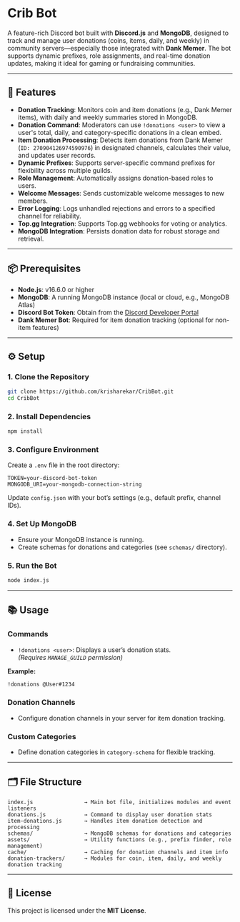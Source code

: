 # Crib Bot

A feature-rich Discord bot built with **Discord.js** and **MongoDB**, designed to track and manage user donations (coins, items, daily, and weekly) in community servers—especially those integrated with **Dank Memer**. The bot supports dynamic prefixes, role assignments, and real-time donation updates, making it ideal for gaming or fundraising communities.

---

## 🚀 Features

- **Donation Tracking**: Monitors coin and item donations (e.g., Dank Memer items), with daily and weekly summaries stored in MongoDB.
- **Donation Command**: Moderators can use `!donations <user>` to view a user's total, daily, and category-specific donations in a clean embed.
- **Item Donation Processing**: Detects item donations from Dank Memer (`ID: 270904126974590976`) in designated channels, calculates their value, and updates user records.
- **Dynamic Prefixes**: Supports server-specific command prefixes for flexibility across multiple guilds.
- **Role Management**: Automatically assigns donation-based roles to users.
- **Welcome Messages**: Sends customizable welcome messages to new members.
- **Error Logging**: Logs unhandled rejections and errors to a specified channel for reliability.
- **Top.gg Integration**: Supports Top.gg webhooks for voting or analytics.
- **MongoDB Integration**: Persists donation data for robust storage and retrieval.

---

## 📦 Prerequisites

- **Node.js**: v16.6.0 or higher
- **MongoDB**: A running MongoDB instance (local or cloud, e.g., MongoDB Atlas)
- **Discord Bot Token**: Obtain from the [Discord Developer Portal](https://discord.com/developers/applications)
- **Dank Memer Bot**: Required for item donation tracking (optional for non-item features)

---

## ⚙️ Setup

### 1. Clone the Repository

```bash
git clone https://github.com/krisharekar/CribBot.git
cd CribBot
```

### 2. Install Dependencies

```bash
npm install
```

### 3. Configure Environment

Create a `.env` file in the root directory:

```env
TOKEN=your-discord-bot-token
MONGODB_URI=your-mongodb-connection-string
```

Update `config.json` with your bot’s settings (e.g., default prefix, channel IDs).

### 4. Set Up MongoDB

- Ensure your MongoDB instance is running.
- Create schemas for donations and categories (see `schemas/` directory).

### 5. Run the Bot

```bash
node index.js
```

---

## 📚 Usage

### Commands

- `!donations <user>`: Displays a user’s donation stats.  
  _(Requires `MANAGE_GUILD` permission)_

**Example:**
```bash
!donations @User#1234
```

### Donation Channels

- Configure donation channels in your server for item donation tracking.

### Custom Categories

- Define donation categories in `category-schema` for flexible tracking.

---

## 🗂️ File Structure

```
index.js                → Main bot file, initializes modules and event listeners  
donations.js            → Command to display user donation stats  
item-donations.js       → Handles item donation detection and processing  
schemas/                → MongoDB schemas for donations and categories  
assets/                 → Utility functions (e.g., prefix finder, role management)  
cache/                  → Caching for donation channels and item info  
donation-trackers/      → Modules for coin, item, daily, and weekly donation tracking  
```

---

## 📄 License

This project is licensed under the **MIT License**.
